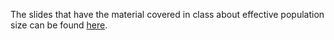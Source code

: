 The slides that have the material covered in class about effective population size can be found [here](https://drive.google.com/file/d/17YW8fUv45wZc31xmsug2CBWeR_z8Hw6v/view?usp=sharing).
